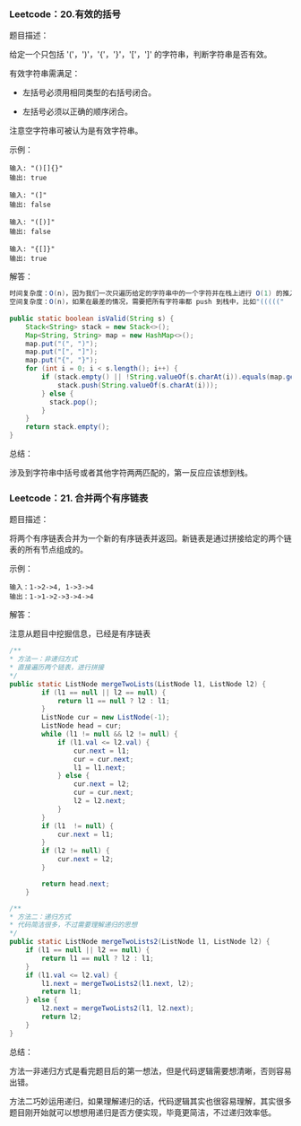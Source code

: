 ### Leetcode：20.有效的括号

题目描述：

给定一个只包括 '('，')'，'{'，'}'，'['，']' 的字符串，判断字符串是否有效。

有效字符串需满足：

- 左括号必须用相同类型的右括号闭合。

- 左括号必须以正确的顺序闭合。

注意空字符串可被认为是有效字符串。



示例：

```
输入: "()[]{}"
输出: true

输入: "(]"
输出: false

输入: "([)]"
输出: false

输入: "{[]}"
输出: true
```



解答：

```java
时间复杂度：O(n)，因为我们一次只遍历给定的字符串中的一个字符并在栈上进行 O(1) 的推入和弹出操作。
空间复杂度：O(n)，如果在最差的情况，需要把所有字符串都 push 到栈中，比如"((((("
 
public static boolean isValid(String s) {
    Stack<String> stack = new Stack<>();
    Map<String, String> map = new HashMap<>();
    map.put("(", ")");
    map.put("[", "]");
    map.put("{", "}");
    for (int i = 0; i < s.length(); i++) {
        if (stack.empty() || !String.valueOf(s.charAt(i)).equals(map.get(stack.peek()))) {
            stack.push(String.valueOf(s.charAt(i)));
        } else {
          stack.pop();
        }
    }
    return stack.empty();
}
```



总结：

涉及到字符串中括号或者其他字符两两匹配的，第一反应应该想到栈。





### Leetcode：21. 合并两个有序链表

题目描述：

将两个有序链表合并为一个新的有序链表并返回。新链表是通过拼接给定的两个链表的所有节点组成的。 



示例：

```
输入：1->2->4, 1->3->4
输出：1->1->2->3->4->4
```



解答：

注意从题目中挖掘信息，已经是有序链表

```java
/**
* 方法一：非递归方式
* 直接遍历两个链表，进行拼接
*/
public static ListNode mergeTwoLists(ListNode l1, ListNode l2) {
        if (l1 == null || l2 == null) {
            return l1 == null ? l2 : l1;
        }
        ListNode cur = new ListNode(-1);
        ListNode head = cur;
        while (l1 != null && l2 != null) {
            if (l1.val <= l2.val) {
                cur.next = l1;
                cur = cur.next;
                l1 = l1.next;
            } else {
                cur.next = l2;
                cur = cur.next;
                l2 = l2.next;
            }
        }
        if (l1  != null) {
            cur.next = l1;
        }
        if (l2 != null) {
            cur.next = l2;
        }

        return head.next;
    }
```

```java
/**
* 方法二：递归方式
* 代码简洁很多，不过需要理解递归的思想
*/
public static ListNode mergeTwoLists2(ListNode l1, ListNode l2) {
    if (l1 == null || l2 == null) {
        return l1 == null ? l2 : l1;
    }
    if (l1.val <= l2.val) {
        l1.next = mergeTwoLists2(l1.next, l2);
        return l1;
    } else {
        l2.next = mergeTwoLists2(l1, l2.next);
        return l2;
    }
}
```

总结：

方法一非递归方式是看完题目后的第一想法，但是代码逻辑需要想清晰，否则容易出错。

方法二巧妙运用递归，如果理解递归的话，代码逻辑其实也很容易理解，其实很多题目刚开始就可以想想用递归是否方便实现，毕竟更简洁，不过递归效率低。

